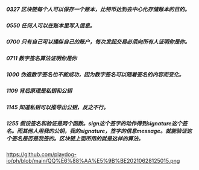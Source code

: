 ##### 0327 区块链每个人可以保存一个账本，比特币达到去中心化存储账本的目的。
##### 0550 任何人可以在账本里写入信息。
##### 0700 只有自己可以操纵自己的账户，每次发起交易必须向所有人证明你是你。
##### 0711 数字签名算法证明你是你
##### 1000 伪造数字签名也不能成功，因为数字签名可以随着签名的内容而变化。
##### 1109 背后原理是私钥和公钥
##### 1145 知道私钥可以推导出公钥，反之不行。
##### 1255 假设签名和验证是两个函数。sign这个签字的动作得到signature这个签名。而其他人用我的公钥，我的signature，签字的信息message。就能验证这个签名是否是我签的。区块链上面所用的就是这样的算法。
https://github.com/playdog-io/ph/blob/main/QQ%E6%88%AA%E5%9B%BE20210628125015.png